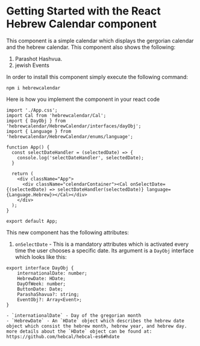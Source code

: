 # Getting Started with the React Hebrew Calendar component

This component is a simple calendar which displays the gergorian calendar and the hebrew calendar.
This component also shows the following:
1. Parashot Hashvua.
2. jewish Events

In order to install this component simply execute the following command:
```
npm i hebrewcalendar
```

Here is how you implement the component in your react code
```
import './App.css';
import Cal from 'hebrewcalendar/Cal';
import { DayObj } from 'hebrewcalendar/HebrewCalendar/interfaces/dayObj';
import { Language } from 'hebrewcalendar/HebrewCalendar/enums/language'; 

function App() {
  const selectDateHandler = (selectedDate) => {
    console.log('selectDateHandler', selectedDate);
  }

  return (
    <div className="App">
      <div className="celendarContainer"><Cal onSelectDate={(selectedDate) => selectDateHandler(selectedDate)} language={Language.Hebrew}></Cal></div>
    </div>
  );
}

export default App;
```

This new component has the following attributes:
1. `onSelectDate` - This is a mandatory attributes which is activated every time the user chooses a specific date. Its argument is a `DayObj` interface which looks like this:
```
export interface DayObj {
    internationalDate: number;
    HebrewDate: HDate;
    DayOfWeek: number;
    ButtonDate: Date;
    ParashaShavua?: string;
    EventObj?: Array<Event>;
}
```

    - `internationalDate` - Day of the gregorian month
    - `HebrewDate` - An `HDate` object which describes the hebrew date object which consist the hebrew month, hebrew year, and hebrew day. more details about the `HDate` object can be found at: https://github.com/hebcal/hebcal-es6#hdate
